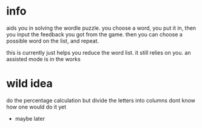 # info
aids you in solving the wordle puzzle.
you choose a word, you put it in, then you input the feedback you got from the game.
then you can choose a possible word on the list, and repeat.

this is currently just helps you reduce the word list. it still relies on you.
an assisted mode is in the works

# wild idea
do the percentage calculation but divide the letters into columns
dont know how one would do it yet
- maybe later